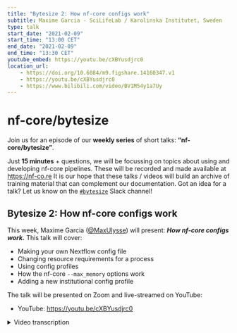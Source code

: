 ```yaml
---
title: "Bytesize 2: How nf-core configs work"
subtitle: Maxime Garcia - SciLifeLab / Karolinska Institutet, Sweden
type: talk
start_date: "2021-02-09"
start_time: "13:00 CET"
end_date: "2021-02-09"
end_time: "13:30 CET"
youtube_embed: https://youtu.be/cXBYusdjrc0
location_url:
    - https://doi.org/10.6084/m9.figshare.14160347.v1
    - https://youtu.be/cXBYusdjrc0
    - https://www.bilibili.com/video/BV1M54y1a7Uy
---
```


# nf-core/bytesize

Join us for an episode of our **weekly series** of short talks: **“nf-core/bytesize”**.

Just **15 minutes** + questions, we will be focussing on topics about using and developing nf-core pipelines.
These will be recorded and made available at <https://nf-co.re>
It is our hope that these talks / videos will build an archive of training material that can complement our documentation. Got an idea for a talk? Let us know on the [`#bytesize`](https://nfcore.slack.com/channels/bytesize) Slack channel!

## Bytesize 2: How nf-core configs work

This week, Maxime Garcia ([@MaxUlysse](http://github.com/MaxUlysse/)) will present: _**How nf-core configs work.**_ This talk will cover:

* Making your own Nextflow config file
* Changing resource requirements for a process
* Using config profiles
* How the nf-core `--max_memory` options work
* Adding a new institutional config profile

The talk will be presented on Zoom and live-streamed on YouTube:

* YouTube: <https://youtu.be/cXBYusdjrc0>

<details markdown="1"><summary>Video transcription</summary>
**Note: This text has been edited to make it more suitable for readers.**

OK, so hello everyone, Maxime here.
I am working for the Swedish Childhood Tumor Biobank which is located at Karolinska Institutet and I am sitting half-time at the National Genomics Infrastructure at SciLifeLab.
Today for the second nf-core/bytesize, I am going to talk about nf-core/configs and how they work.

What I like about Nextflow or in fact what I actually love about Nextflow, is its portability, shareability and reusability.
As a challenge I am going to run [nf-core/eager](https://nf-co.re/eager) - a pipeline I am not very familiar with - on the provided test data.
I will be assuming I am running it on a new machine with just Docker installed and I am first going to specify everything on the command-line without using any config file or any profile.
This is not something you should normally attempt.

[[1:04](https://www.youtube.com/watch?v=cXBYusdjrc0&t=1m4s)]
It is actually quite simple.
I install Nextflow with the first command.
The second command will help me download the data that we want and with the third command I'm actually running the latest release of the [nf-core/eager](https://nf-co.re/eager) pipeline.
The last command specifies all the necessary input for the pipeline:

* The container engine I want to use, which is Docker.
* The specific container I want to use is specified with a tag.
* Some resources, for example `max_cpus`.
* The path to the reference genome file, e.g fasta file.

However, we can improve this if we use config files, which is the whole point of this talk:
How do nf-core configs work?

Reading the [documentation](https://www.nextflow.io/docs/latest/config.html) of Nextflow config files, it says you can put all the parameters and all the properties that we need in the pipeline.
This simplifies the command a lot.

[[2:18](https://www.youtube.com/watch?v=cXBYusdjrc0&t=2m18s)]
So I have made a config file which I call `my_computer.config` in which I have specified how Docker should work and the resources that are available on my computer.
I do not need to specify the actual container for [nf-core/eager](https://nf-co.re/eager) because it is already specified in the `nextflow.config` file, which is provided by the pipeline.
I could also have specified the genome and the input file as well, but as I am planning to run this specific command only once, I prefer to give that on the side.

[[3:14](https://www.youtube.com/watch?v=cXBYusdjrc0&t=3m14s)]
Another benefit of Nextflow is that I can also use profiles to do the same thing.
Once again, reading the [documentation](https://www.nextflow.io/docs/latest/config.html) is the recommended way to learn how profiles work, but basically profiles are like aliases for configs.
In this new command I am using 2 profiles at once.
I am using the `test.tsv` profile and the Docker profile.

As you might have guessed, the Docker profile provides all the information related to Docker.
The test profile specifies resources for a small computer and also provides information for the input file and the reference genome.
On the contrary to the previous example, the input file and the fasta file is specified in the test profile since these will be used very frequently.

One can easily realise the benefit with profiles in Nextflow with an example.
If I want to run for example, the same command but with Singularity instead of Docker, I just need to specify the Singularity profile instead of the Docker profile.
For nf-core pipelines, the Singularity profile is available by default.
I just have to change the command to use this profile and *voilà*, it is working well!
This is why I like Nextflow and nf-core - it is easy.

So far, the examples have been designed to run on my computer. However people usually have large datasets and it is not possible to run the pipeline on a single computer. So, assuming I want to do this on my institutional server/cluster/HPC instead, we need to ask ourselves some questions:
* Which container/virtual environment engine is available to us?
* What are the available resources?
* Which scheduler or executor are we using?
* Where are the reference files?
* Where are the input files?

[5:33]
If we have the answers to all of these questions, we can put it in a config file.
So for example here on this fictional server, my config will contain everything that I need to run my project.
In the Singularity scope I have defined where the Singularity containers will be located.
I have enabled Singularity because of course I want Nextflow to work with Singularity.
I have also specified some specific options for Singularity to run, so that I know that it mounts the proper folder.

In the process scope I've specified the singularity module to be loaded every time I run a job.
I've also specified the slurm executor together with some specific cluster options on my cluster to say in this case a project ID that should be used.
Finally, I specify what resources are available on my cluster.

This is now just a config file, but in order to enable other people to use this it would be good to make it into a profile.
According to the [documentation](https://github.com/nf-core/configs#adding-a-new-config) that we have on Github for nf-core configs, I should start by forking the [nf-core config repository](https://github.com/nf-core/configs).
Then I copy the config file that I have already created and I put it here in the folder `conf/my_hpc.config`.

[7:43]
In the `nfcore_custom.config` file, I add a specific line that tells Nextflow to look for this specific config when I use this profile.
Of course do not forget to also update the documentation and the CI tests.
This is ideally done on a specific branch on my personal fork of this repository so that you can easily create a pull request on the [nf-core config repository](https://github.com/nf-core/configs).
Other people in the community will then have a look at it and have some comments, and eventually approve it and merge it when satisfied.

[8:35]
Here are some tips:
All nf-core pipelines are designed for usage on a typical HPC, with reasonable default resources for each process.
It will actually look more or less like this for every pipeline In the `conf/base.config`.
We will have specific resources that are defined for CPU, memory and runtime in the process scope.
These are just the default ones, they are usually overridden for processes with specific labels.
There are usually several labels and we try to make them as broad as possible to work on a typical cluster but of course you might need to adjust that for your own cluster.
Finally, in the `nextflow.config` of each nf-core pipeline, the maximum resources are specified.

Another tip is that the 'max resources' is just a threshold not to go over, so changing it will change the limit but it will not change the resources that the pipeline will start with.
If you want to change the base resources you must look at the CPU, memory, and time properties in the process scope.

[9:57]
Here is an example of how to change that.
Within the process scope, you can use different process selectors.
Specifically the ‘withName’ and ‘withLabel’ selectors are useful if you want to change the properties for one process or for multiple processes that share the same type.

[10:23]
You can also include a config file within a profile, it could be quite useful.
You can also test your profile online if you made your PR (pull request) but if it is not yet merged, you can specify the config_custom_base pointing to your own fork of the nf-core config repository.

Some final messages to end this talk:
* Read the docs. Everything is in the docs.
* Try things out, and do not hesitate to ask questions.
* Stay tuned for more Bytesize talks.
* Get involved: Join the nf-core Github organisation, follow us on Twitter and on Youtube.

[11:33]
I would like to thank everyone at my institute, sponsors and all the institutes I am collaborating with.
Here are all the institutes that are collaborating with us on this nf-core project.
And here are all the Github collaborators within nf-core.

[11:59]
Finally, some concluding important links including a link to these slides.
If you have any questions, now is the time.

</details>
